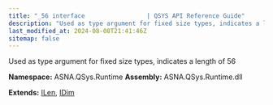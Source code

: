 ```yaml
---
title: "_56 interface                 | QSYS API Reference Guide"
description: "Used as type argument for fixed size types, indicates a length of 56  "
last_modified_at: 2024-08-08T21:41:46Z
sitemap: false
---
```


Used as type argument for fixed size types, indicates a length of 56 

**Namespace:** ASNA.QSys.Runtime
**Assembly:** ASNA.QSys.Runtime.dll

**Extends:** [ILen](/reference/runtime/qsys-runtime/i-len.html), [IDim](/reference/runtime/qsys-runtime/i-dim.html)
<br>
<br>
